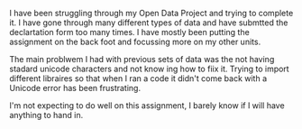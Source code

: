 I have been struggling through my Open Data Project and trying to complete it. I have gone through many different types of data and have submtted the declartation form too many times. I have mostly been putting the assignment on the back foot and focussing more on my other units. 

The main problwem I had with previous sets of data was the not having stadard unicode characters and not know ing how to fiix it. Trying to import different libraires so that when I ran a code it didn't come back with a Unicode error has been frustrating. 

I'm not expecting to do well on this assignment, I barely know if I will have anything to hand in.  